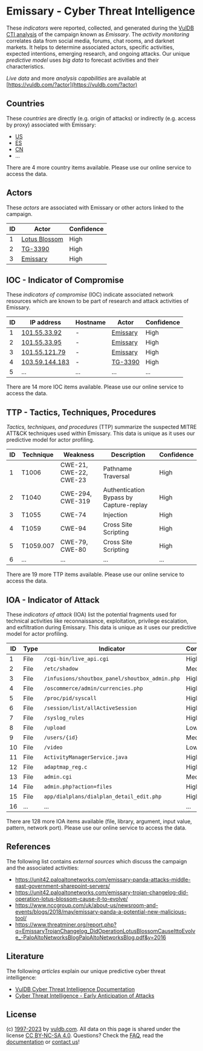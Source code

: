 # Emissary - Cyber Threat Intelligence

These _indicators_ were reported, collected, and generated during the [VulDB CTI analysis](https://vuldb.com/?kb.cti) of the campaign known as _Emissary_. The _activity monitoring_ correlates data from social media, forums, chat rooms, and darknet markets. It helps to determine associated actors, specific activities, expected intentions, emerging research, and ongoing attacks. Our unique _predictive model_ uses _big data_ to forecast activities and their characteristics.

_Live data_ and more _analysis capabilities_ are available at [https://vuldb.com/?actor](https://vuldb.com/?actor)

## Countries

These _countries_ are directly (e.g. origin of attacks) or indirectly (e.g. access by proxy) associated with Emissary:

* [US](https://vuldb.com/?country.us)
* [ES](https://vuldb.com/?country.es)
* [CN](https://vuldb.com/?country.cn)
* ...

There are 4 more country items available. Please use our online service to access the data.

## Actors

These _actors_ are associated with Emissary or other actors linked to the campaign.

ID | Actor | Confidence
-- | ----- | ----------
1 | [Lotus Blossom](https://vuldb.com/?actor.lotus_blossom) | High
2 | [TG-3390](https://vuldb.com/?actor.tg-3390) | High
3 | [Emissary](https://vuldb.com/?actor.emissary) | High

## IOC - Indicator of Compromise

These _indicators of compromise_ (IOC) indicate associated network resources which are known to be part of research and attack activities of Emissary.

ID | IP address | Hostname | Actor | Confidence
-- | ---------- | -------- | ----- | ----------
1 | [101.55.33.92](https://vuldb.com/?ip.101.55.33.92) | - | [Emissary](https://vuldb.com/?actor.emissary) | High
2 | [101.55.33.95](https://vuldb.com/?ip.101.55.33.95) | - | [Emissary](https://vuldb.com/?actor.emissary) | High
3 | [101.55.121.79](https://vuldb.com/?ip.101.55.121.79) | - | [Emissary](https://vuldb.com/?actor.emissary) | High
4 | [103.59.144.183](https://vuldb.com/?ip.103.59.144.183) | - | [TG-3390](https://vuldb.com/?actor.tg-3390) | High
5 | ... | ... | ... | ...

There are 14 more IOC items available. Please use our online service to access the data.

## TTP - Tactics, Techniques, Procedures

_Tactics, techniques, and procedures_ (TTP) summarize the suspected MITRE ATT&CK techniques used within Emissary. This data is unique as it uses our predictive model for actor profiling.

ID | Technique | Weakness | Description | Confidence
-- | --------- | -------- | ----------- | ----------
1 | T1006 | CWE-21, CWE-22, CWE-23 | Pathname Traversal | High
2 | T1040 | CWE-294, CWE-319 | Authentication Bypass by Capture-replay | High
3 | T1055 | CWE-74 | Injection | High
4 | T1059 | CWE-94 | Cross Site Scripting | High
5 | T1059.007 | CWE-79, CWE-80 | Cross Site Scripting | High
6 | ... | ... | ... | ...

There are 19 more TTP items available. Please use our online service to access the data.

## IOA - Indicator of Attack

These _indicators of attack_ (IOA) list the potential fragments used for technical activities like reconnaissance, exploitation, privilege escalation, and exfiltration during Emissary. This data is unique as it uses our predictive model for actor profiling.

ID | Type | Indicator | Confidence
-- | ---- | --------- | ----------
1 | File | `/cgi-bin/live_api.cgi` | High
2 | File | `/etc/shadow` | Medium
3 | File | `/infusions/shoutbox_panel/shoutbox_admin.php` | High
4 | File | `/oscommerce/admin/currencies.php` | High
5 | File | `/proc/pid/syscall` | High
6 | File | `/session/list/allActiveSession` | High
7 | File | `/syslog_rules` | High
8 | File | `/upload` | Low
9 | File | `/users/{id}` | Medium
10 | File | `/video` | Low
11 | File | `ActivityManagerService.java` | High
12 | File | `adaptmap_reg.c` | High
13 | File | `admin.cgi` | Medium
14 | File | `admin.php?action=files` | High
15 | File | `app/dialplans/dialplan_detail_edit.php` | High
16 | ... | ... | ...

There are 128 more IOA items available (file, library, argument, input value, pattern, network port). Please use our online service to access the data.

## References

The following list contains _external sources_ which discuss the campaign and the associated activities:

* https://unit42.paloaltonetworks.com/emissary-panda-attacks-middle-east-government-sharepoint-servers/
* https://unit42.paloaltonetworks.com/emissary-trojan-changelog-did-operation-lotus-blossom-cause-it-to-evolve/
* https://www.nccgroup.com/uk/about-us/newsroom-and-events/blogs/2018/may/emissary-panda-a-potential-new-malicious-tool/
* https://www.threatminer.org/report.php?q=EmissaryTrojanChangelog_DidOperationLotusBlossomCauseIttoEvolve_-PaloAltoNetworksBlogPaloAltoNetworksBlog.pdf&y=2016

## Literature

The following _articles_ explain our unique predictive cyber threat intelligence:

* [VulDB Cyber Threat Intelligence Documentation](https://vuldb.com/?kb.cti)
* [Cyber Threat Intelligence - Early Anticipation of Attacks](https://www.scip.ch/en/?labs.20201022)

## License

(c) [1997-2023](https://vuldb.com/?kb.changelog) by [vuldb.com](https://vuldb.com/?kb.about). All data on this page is shared under the license [CC BY-NC-SA 4.0](https://creativecommons.org/licenses/by-nc-sa/4.0/). Questions? Check the [FAQ](https://vuldb.com/?kb.faq), read the [documentation](https://vuldb.com/?kb) or [contact us](https://vuldb.com/?contact)!

